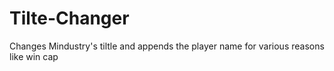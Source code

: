 # Tilte-Changer
Changes Mindustry's tiltle and appends the player name for various reasons like win cap
